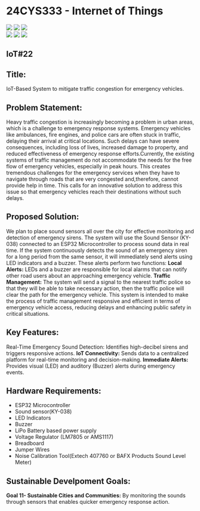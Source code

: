 # 24CYS333 - Internet of Things
![](https://img.shields.io/badge/Batch-22CYS-lightgreen) ![](https://img.shields.io/badge/UG-blue) ![](https://img.shields.io/badge/Subject-IoT-blue)
<br/>
![](https://img.shields.io/badge/Lecture-2-orange) ![](https://img.shields.io/badge/Practical-3-orange) ![](https://img.shields.io/badge/Credits-3-orange) <br/>

## IoT#22

## Title:
 IoT-Based System to mitigate traffic congestion for emergency vehicles.

 
## Problem Statement:
Heavy traffic congestion is increasingly becoming a problem in urban areas, which is a challenge to emergency response systems. Emergency vehicles like ambulances, fire engines, and police cars are often stuck in traffic, delaying their arrival at critical locations. Such delays can have severe consequences, including loss of lives, increased damage to property, and reduced effectiveness of emergency response efforts.Currently, the existing systems of traffic management do not accommodate the needs for the free flow of emergency vehicles, especially in peak hours. This creates tremendous challenges for the emergency services when they have to navigate through roads that are very congested and,therefore, cannot provide help in time. This calls for an innovative solution to address this issue so that emergency vehicles reach their destinations without such delays.

 
## Proposed Solution:
We plan to place sound sensors all over the city for effective monitoring and detection of emergency sirens. The system will use the Sound Sensor (KY-038) connected to an ESP32 Microcontroller to process sound data in real time. If the system continuously detects the sound of an emergency siren for a long period from the same sensor, it will immediately send alerts using LED indicators and a buzzer.
These alerts perform two functions:
**Local Alerts:**
LEDs and a buzzer are responsible for local alarms that can notify other road users about an approaching emergency vehicle.
**Traffic Management:**
The system will send a signal to the nearest traffic police so that they will be able to take necessary action, then the traffic police will clear the path for the emergency vehicle.
This system is intended to make the process of traffic management responsive and efficient in terms of emergency vehicle access, reducing delays and enhancing public safety in critical situations.


## Key Features:
Real-Time Emergency Sound Detection: Identifies high-decibel sirens and triggers responsive actions.
**IoT Connectivity:**
Sends data to a centralized platform for real-time monitoring and decision-making.
**Immediate Alerts:**
Provides visual (LED) and auditory (Buzzer) alerts during emergency events.


## Hardware Requirements:
- ESP32 Microcontroller
- Sound sensor(KY-038)
- LED Indicators
- Buzzer
- LiPo Battery based power supply
- Voltage Regulator (LM7805 or AMS1117)
- Breadboard
- Jumper Wires
- Noise Calibration Tool(Extech 407760 or BAFX Products Sound Level Meter)


## Sustainable Develpoment Goals:  
**Goal 11- Sustainable Cities and Communities:**
By monitoring the sounds through sensors that enables quicker emergency response action.
